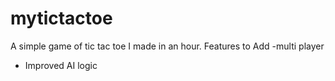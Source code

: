 mytictactoe
===========

A simple game of tic tac toe I made in an hour. 
Features to Add
  -multi player
  - Improved AI logic
